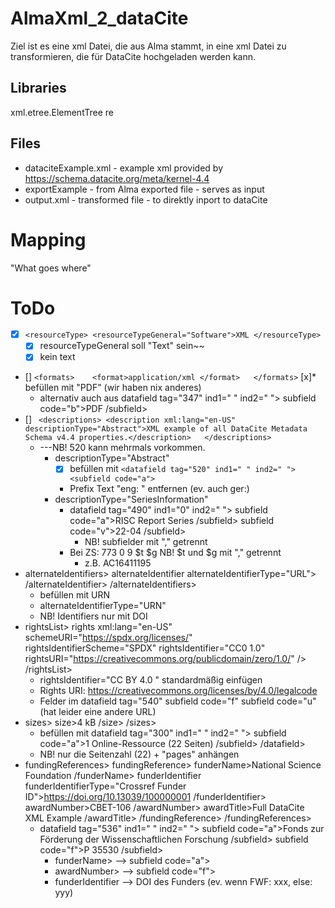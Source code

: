 # AlmaXml_2_dataCite

Ziel ist es eine xml Datei, die aus Alma stammt, in eine xml Datei zu transformieren, die für DataCite hochgeladen werden kann.

## Libraries
xml.etree.ElementTree
re

## Files
* dataciteExample.xml - example xml provided by https://schema.datacite.org/meta/kernel-4.4
* exportExample - from Alma exported file - serves as input
* output.xml - transformed file - to direktly inport to dataCite

# Mapping
"What goes where"

# ToDo

* [x] ``<resourceType> <resourceTypeGeneral="Software">XML </resourceType>``
    * [x] resourceTypeGeneral soll "Text" sein~~
    * [x] kein text
* [] ``<formats>    <format>application/xml </format>   </formats>``
    [x]* befüllen mit "PDF" (wir haben nix anderes)
    * alternativ auch aus datafield tag="347" ind1=" " ind2=" "> subfield code="b">PDF /subfield>
* [] `` <descriptions> <description xml:lang="en-US" descriptionType="Abstract">XML example of all DataCite Metadata Schema v4.4 properties.</description>   </descriptions>``
    * ---NB! 520 kann mehrmals vorkommen.
        * descriptionType="Abstract"
            * [x] befüllen mit ``<datafield tag="520" ind1=" " ind2=" "> <subfield code="a">``
            * Prefix Text "eng: " entfernen (ev. auch ger:)
        * descriptionType="SeriesInformation"
            * datafield tag="490" ind1="0" ind2=" "> subfield code="a">RISC Report Series /subfield> subfield code="v">22-04 /subfield>
                * NB! subfielder mit "," getrennt
            * Bei ZS: 773 0 9 $t $g NB! $t und $g mit "," getrennt
                * z.B. AC16411195
* alternateIdentifiers> alternateIdentifier alternateIdentifierType="URL"> /alternateIdentifier>  /alternateIdentifiers>
    * befüllen mit URN
    * alternateIdentifierType="URN"
    * NB! Identifiers nur mit DOI
* rightsList> rights xml:lang="en-US" schemeURI="https://spdx.org/licenses/" rightsIdentifierScheme="SPDX" rightsIdentifier="CC0 1.0" rightsURI="https://creativecommons.org/publicdomain/zero/1.0/" /> /rightsList>
    * rightsIdentifier="CC BY 4.0 " standardmäßig einfügen
    * Rights URI: https://creativecommons.org/licenses/by/4.0/legalcode
    * Felder im datafield tag="540" subfield code="f" subfield code="u" (hat leider eine andere URL)
* sizes> size>4 kB /size> /sizes>
    * befüllen mit datafield tag="300" ind1=" " ind2=" "> subfield code="a">1 Online-Ressource (22 Seiten) /subfield> /datafield>
    * NB! nur die Seitenzahl (22) + "pages" anhängen
* fundingReferences> fundingReference>
      funderName>National Science Foundation /funderName>
      funderIdentifier funderIdentifierType="Crossref Funder ID">https://doi.org/10.13039/100000001 /funderIdentifier>
      awardNumber>CBET-106 /awardNumber>
      awardTitle>Full DataCite XML Example /awardTitle>
    /fundingReference> /fundingReferences>
    * datafield tag="536" ind1=" " ind2=" "> subfield code="a">Fonds zur Förderung der Wissenschaftlichen Forschung /subfield> subfield code="f">P 35530 /subfield>
        * funderName> --> subfield code="a">
        * awardNumber> --> subfield code="f">
        * funderIdentifier --> DOI des Funders (ev. wenn FWF: xxx, else: yyy)
        
